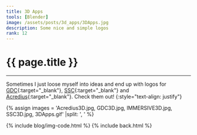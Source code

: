 ```yaml
---
title: 3D Apps
tools: [Blender]
image: /assets/posts/3d_apps/3DApps.jpg
description: Some nice and simple logos
rank: 12
---
```


# **{{ page.title }}**
<hr align='left' style='height:{{site.height}}; width:{{site.width}}'>

Sometimes I just loose myself into ideas and end up with logos for [GDC](https://gdcz.gitlab.io/home/){:target="_blank"}, [SSC](https://ssc.ethz.ch){:target="_blank"} and [Acredius](https://acredius.ch){:target="_blank"}. Check them out!
{:style="text-align: justify"}

{% assign images = 'Acredius3D.jpg, GDC3D.jpg, IMMERSIVE3D.jpg, SSC3D.jpg, 3DApps.gif' |split: ', ' %}

{% include blog/img-code.html %}
{% include back.html %}
